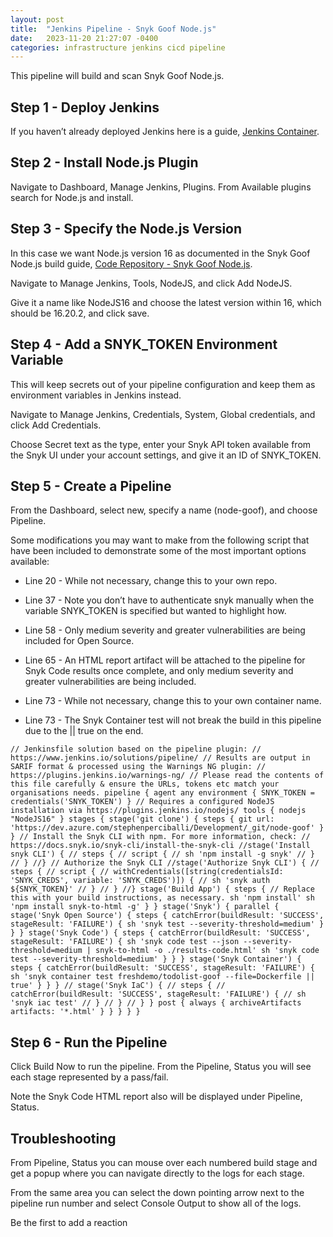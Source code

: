 ```yaml
---
layout: post
title:  "Jenkins Pipeline - Snyk Goof Node.js"
date:   2023-11-20 21:27:07 -0400
categories: infrastructure jenkins cicd pipeline
---
```


This pipeline will build and scan Snyk Goof Node.js.

## Step 1 - Deploy Jenkins

If you haven’t already deployed Jenkins here is a guide, [Jenkins Container](https://snyksec.atlassian.net/wiki/spaces/~629db3cb76c0360069f263e7/blog/2023/11/20/1757020255).

## Step 2 - Install Node.js Plugin

Navigate to Dashboard, Manage Jenkins, Plugins. From Available plugins search for Node.js and install.

## Step 3 - Specify the Node.js Version

In this case we want Node.js version 16 as documented in the Snyk Goof Node.js build guide, [Code Repository - Snyk Goof Node.js](https://snyksec.atlassian.net/wiki/spaces/~629db3cb76c0360069f263e7/blog/2023/11/17/1754398813).

Navigate to Manage Jenkins, Tools, NodeJS, and click Add NodeJS.

Give it a name like NodeJS16 and choose the latest version within 16, which should be 16.20.2, and click save.

## Step 4 - Add a SNYK\_TOKEN Environment Variable

This will keep secrets out of your pipeline configuration and keep them as environment variables in Jenkins instead.

Navigate to Manage Jenkins, Credentials, System, Global credentials, and click Add Credentials.

Choose Secret text as the type, enter your Snyk API token available from the Snyk UI under your account settings, and give it an ID of SNYK\_TOKEN.

## Step 5 - Create a Pipeline

From the Dashboard, select new, specify a name (node-goof), and choose Pipeline.

Some modifications you may want to make from the following script that have been included to demonstrate some of the most important options available:

-   Line 20 - While not necessary, change this to your own repo.
    
-   Line 37 - Note you don’t have to authenticate snyk manually when the variable SNYK\_TOKEN is specified but wanted to highlight how.
    
-   Line 58 - Only medium severity and greater vulnerabilities are being included for Open Source.
    
-   Line 65 - An HTML report artifact will be attached to the pipeline for Snyk Code results once complete, and only medium severity and greater vulnerabilities are being included.
    
-   Line 73 - While not necessary, change this to your own container name.
    
-   Line 73 - The Snyk Container test will not break the build in this pipeline due to the || true on the end.
    

`// Jenkinsfile solution based on the pipeline plugin: // https://www.jenkins.io/solutions/pipeline/ // Results are output in SARIF format & processed using the Warnings NG plugin: // https://plugins.jenkins.io/warnings-ng/ // Please read the contents of this file carefully & ensure the URLs, tokens etc match your organisations needs. pipeline { agent any environment { SNYK_TOKEN = credentials('SNYK_TOKEN') } // Requires a configured NodeJS installation via https://plugins.jenkins.io/nodejs/ tools { nodejs "NodeJS16" } stages { stage('git clone') { steps { git url: 'https://dev.azure.com/stephenperciballi/Development/_git/node-goof' } } // Install the Snyk CLI with npm. For more information, check: // https://docs.snyk.io/snyk-cli/install-the-snyk-cli //stage('Install snyk CLI') { // steps { // script { // sh 'npm install -g snyk' // } // } //} // Authorize the Snyk CLI //stage('Authorize Snyk CLI') { // steps { // script { // withCredentials([string(credentialsId: 'SNYK_CREDS', variable: 'SNYK_CREDS')]) { // sh 'snyk auth ${SNYK_TOKEN}' // } // } //} stage('Build App') { steps { // Replace this with your build instructions, as necessary. sh 'npm install' sh 'npm install snyk-to-html -g' } } stage('Snyk') { parallel { stage('Snyk Open Source') { steps { catchError(buildResult: 'SUCCESS', stageResult: 'FAILURE') { sh 'snyk test --severity-threshold=medium' } } } stage('Snyk Code') { steps { catchError(buildResult: 'SUCCESS', stageResult: 'FAILURE') { sh 'snyk code test --json --severity-threshold=medium | snyk-to-html -o ./results-code.html' sh 'snyk code test --severity-threshold=medium' } } } stage('Snyk Container') { steps { catchError(buildResult: 'SUCCESS', stageResult: 'FAILURE') { sh 'snyk container test freshdemo/todolist-goof --file=Dockerfile || true' } } } // stage('Snyk IaC') { // steps { // catchError(buildResult: 'SUCCESS', stageResult: 'FAILURE') { // sh 'snyk iac test' // } // } // } } post { always { archiveArtifacts artifacts: '*.html' } } } } }`

## Step 6 - Run the Pipeline

Click Build Now to run the pipeline. From the Pipeline, Status you will see each stage represented by a pass/fail.

Note the Snyk Code HTML report also will be displayed under Pipeline, Status.

## Troubleshooting

From Pipeline, Status you can mouse over each numbered build stage and get a popup where you can navigate directly to the logs for each stage.

From the same area you can select the down pointing arrow next to the pipeline run number and select Console Output to show all of the logs.

Be the first to add a reaction